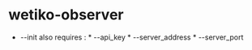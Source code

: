 # wetiko-observer

* --init
    also requires :
        * --api_key
        * --server_address
        * --server_port

